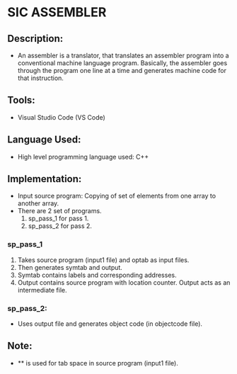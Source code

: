 # SIC ASSEMBLER

## Description:
- An assembler is a translator, that translates an assembler program into a conventional machine language program. Basically, the assembler goes through the program one line at a time and generates machine code for that instruction.

## Tools:
- Visual Studio Code (VS Code)

## Language Used:
- High level programming language used: C++

## Implementation:

- Input source program: Copying of set of elements from one array to another array.
- There are 2 set of programs.
	1. sp_pass_1 for pass 1.
	2. sp_pass_2 for pass 2.
### sp_pass_1
1. Takes source program (input1 file) and optab as input files.
2. Then generates symtab and output.
3. Symtab contains labels and corresponding addresses.
4. Output contains source program with location counter. Output acts as an intermediate file.

### sp_pass_2:
- Uses output file and generates object code (in objectcode file).

## Note:
- ** is used for tab space in source program (input1 file).
